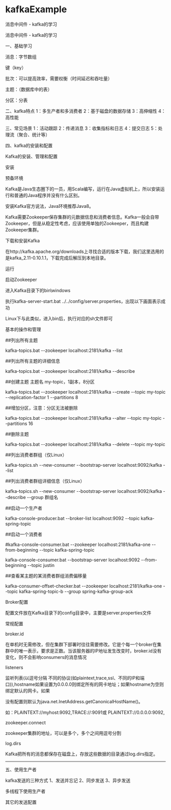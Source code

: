 # kafkaExample
消息中间件 - kafka的学习

消息中间件 - kafka的学习

一、基础学习

消息：字节数组

键（key）

批次：可以提高效率，需要权衡（时间延迟和吞吐量）

主题：（数据库中的表）

分区：分表

二、kafka特点 1：多生产者和多消费者 2：基于磁盘的数据存储 3：高伸缩性 4：高性能

三、常见场景 1：活动跟踪 2：传递消息 3：收集指标和日志 4：提交日志 5：处理流（聚合、统计等）

四、kafka的安装和配置

Kafka的安装、管理和配置

安装

预备环境

Kafka是Java生态圈下的一员，用Scala编写，运行在Java虚拟机上，所以安装运行和普通的Java程序并没有什么区别。

安装Kafka官方说法，Java环境推荐Java8。

Kafka需要Zookeeper保存集群的元数据信息和消费者信息。Kafka一般会自带Zookeeper，但是从稳定性考虑，应该使用单独的Zookeeper，而且构建Zookeeper集群。

下载和安装Kafka

在http://kafka.apache.org/downloads上寻找合适的版本下载，我们这里选用的是kafka_2.11-0.10.1.1，下载完成后解压到本地目录。

运行

启动Zookeeper

进入Kafka目录下的bin\windows

执行kafka-server-start.bat ../../config/server.properties，出现以下画面表示成功

Linux下与此类似，进入bin后，执行对应的sh文件即可

基本的操作和管理

##列出所有主题

kafka-topics.bat --zookeeper localhost:2181/kafka --list

##列出所有主题的详细信息

kafka-topics.bat --zookeeper localhost:2181/kafka --describe

##创建主题 主题名 my-topic，1副本，8分区

kafka-topics.bat --zookeeper localhost:2181/kafka --create --topic my-topic --replication-factor 1 --partitions 8

##增加分区，注意：分区无法被删除

kafka-topics.bat --zookeeper localhost:2181/kafka --alter --topic my-topic --partitions 16

##删除主题

kafka-topics.bat --zookeeper localhost:2181/kafka --delete --topic my-topic

##列出消费者群组（仅Linux）

kafka-topics.sh --new-consumer --bootstrap-server localhost:9092/kafka --list

##列出消费者群组详细信息（仅Linux）

kafka-topics.sh --new-consumer --bootstrap-server localhost:9092/kafka --describe --group 群组名

##启动一个生产者

kafka-console-producer.bat --broker-list localhost:9092 --topic kafka-spring-topic

##启动一个消费者

#kafka-console-consumer.bat --zookeeper localhost:2181/kafka-one --from-beginning --topic kafka-spring-topic

kafka-console-consumer.bat --bootstrap-server localhost:9092 --from-beginning --topic justin

##查看某主题的某消费者群组消费偏移量

kafka-consumer-offset-checker.bat --zookeeper localhost:2181/kafka-one --topic kafka-spring-topic-b --group spring-kafka-group-ack

Broker配置

配置文件放在Kafka目录下的config目录中，主要是server.properties文件

常规配置

broker.id

在单机时无需修改，但在集群下部署时往往需要修改。它是个每一个broker在集群中的唯一表示，要求是正数。当该服务器的IP地址发生改变时，broker.id没有变化，则不会影响consumers的消息情况

listeners

监听列表(以逗号分隔 不同的协议(如plaintext,trace,ssl、不同的IP和端口)),hostname如果设置为0.0.0.0则绑定所有的网卡地址；如果hostname为空则绑定默认的网卡。如果

没有配置则默认为java.net.InetAddress.getCanonicalHostName()。

如：PLAINTEXT://myhost:9092,TRACE://:9091或 PLAINTEXT://0.0.0.0:9092,

zookeeper.connect

zookeeper集群的地址，可以是多个，多个之间用逗号分割

log.dirs

Kafka把所有的消息都保存在磁盘上，存放这些数据的目录通过log.dirs指定。

************************************************************************************
五、使用生产者

kafka发送的三种方式
1、发送并忘记
2、同步发送
3、异步发送

多线程下使用生产者

其它的发送配置

